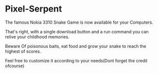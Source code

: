 # Pixel-Serpent

The famous Nokia 3310 Snake Game is now available for your Computers.

That's right, with a single download button and a run command you can relive your childhood memories.

Beware Of poisonous baits, eat food and grow your snake to reach the highest of scores.

Feel free to customize it according to your needs(Dont forget the credit ofcourse)
